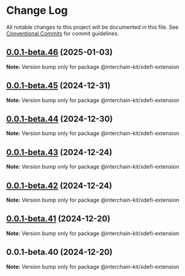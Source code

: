 # Change Log

All notable changes to this project will be documented in this file.
See [Conventional Commits](https://conventionalcommits.org) for commit guidelines.

## [0.0.1-beta.46](https://github.com/interchain-kit/xdefi-extension/compare/@interchain-kit/xdefi-extension@0.0.1-beta.45...@interchain-kit/xdefi-extension@0.0.1-beta.46) (2025-01-03)

**Note:** Version bump only for package @interchain-kit/xdefi-extension

## [0.0.1-beta.45](https://github.com/interchain-kit/xdefi-extension/compare/@interchain-kit/xdefi-extension@0.0.1-beta.44...@interchain-kit/xdefi-extension@0.0.1-beta.45) (2024-12-31)

**Note:** Version bump only for package @interchain-kit/xdefi-extension

## [0.0.1-beta.44](https://github.com/interchain-kit/xdefi-extension/compare/@interchain-kit/xdefi-extension@0.0.1-beta.43...@interchain-kit/xdefi-extension@0.0.1-beta.44) (2024-12-30)

**Note:** Version bump only for package @interchain-kit/xdefi-extension

## [0.0.1-beta.43](https://github.com/interchain-kit/xdefi-extension/compare/@interchain-kit/xdefi-extension@0.0.1-beta.42...@interchain-kit/xdefi-extension@0.0.1-beta.43) (2024-12-24)

**Note:** Version bump only for package @interchain-kit/xdefi-extension

## [0.0.1-beta.42](https://github.com/interchain-kit/xdefi-extension/compare/@interchain-kit/xdefi-extension@0.0.1-beta.41...@interchain-kit/xdefi-extension@0.0.1-beta.42) (2024-12-24)

**Note:** Version bump only for package @interchain-kit/xdefi-extension

## [0.0.1-beta.41](https://github.com/interchain-kit/xdefi-extension/compare/@interchain-kit/xdefi-extension@0.0.1-beta.40...@interchain-kit/xdefi-extension@0.0.1-beta.41) (2024-12-20)

**Note:** Version bump only for package @interchain-kit/xdefi-extension

## 0.0.1-beta.40 (2024-12-20)

**Note:** Version bump only for package @interchain-kit/xdefi-extension
